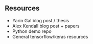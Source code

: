 
## Resources

- Yarin Gal blog post / thesis
- Alex Kendall blog post + papers
- Python demo repo
- General tensorflow/keras resources


